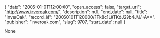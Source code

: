{
  "date": "2006-01-01T12:00:00", 
  "open_access": false, 
  "target_url": "http://www.inveroak.com/", 
  "description": null, 
  "end_date": null, 
  "title": "InverOak", 
  "record_id": "20060101T120000/FFk8c1L8TKdJ29b4J/J/+A==", 
  "publisher": "inveroak.com", 
  "slug": 9707, 
  "start_date": null
}

None